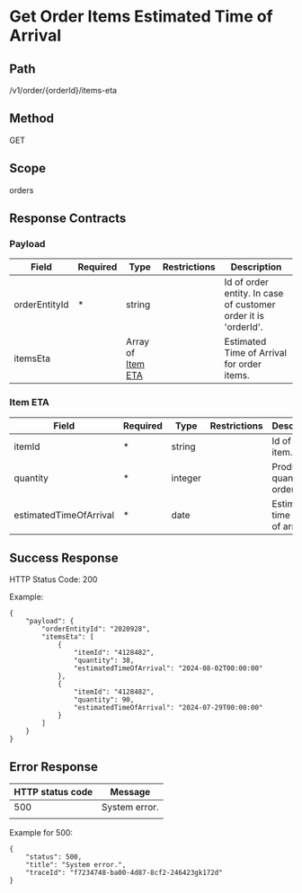 # Get Order Items Estimated Time of Arrival

## Path
/v1/order/{orderId}/items-eta

## Method

GET

## Scope
orders

## Response Contracts

### Payload
| Field | Required | Type | Restrictions | Description |
|--|--|--|--|--|
| orderEntityId | * | string | | Id of order entity. In case of customer order it is 'orderId'. |
| itemsEta |  | Array of [Item ETA](https://github.com/dkhardwarecom/docs/blob/main/partnerApi/orders/order-items-eta.md#item-eta)  | | Estimated Time of Arrival for order items. |

### Item ETA
| Field | Required | Type | Restrictions | Description |
|--|--|--|--|--|
| itemId | * | string | | Id of order item. |
| quantity | * | integer  | | Product quantity in order line. |
| estimatedTimeOfArrival | * | date  | | Estimated time (date) of arrival. |

## Success Response

HTTP Status Code: 200

Example:
```
{
    "payload": {
        "orderEntityId": "2020928",
        "itemsEta": [
            {
                "itemId": "4128482",
                "quantity": 38,
                "estimatedTimeOfArrival": "2024-08-02T00:00:00"
            },
            {
                "itemId": "4128482",
                "quantity": 90,
                "estimatedTimeOfArrival": "2024-07-29T00:00:00"
            }
        ]
    }
}
```

## Error Response


| HTTP status code | Message |
|--|--|
| 500 | System error. |
|  |  |

Example for 500:
```
{
    "status": 500,
    "title": "System error.",
    "traceId": "f7234748-ba00-4d87-8cf2-246423gk172d"
}
```
